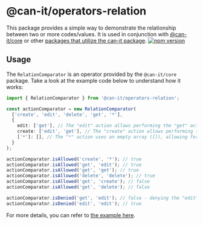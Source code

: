 # @can-it/operators-relation

This package provides a simple way to demonstrate the relationship between two or more codes/values. It is used in conjunction with [@can-it/core](https://www.npmjs.com/package/@can-it/core) or other [packages that utilize the can-it package](https://www.npmjs.com/search?q=keywords%3Acan-it-utilization).
[![npm version](https://img.shields.io/npm/v/@can-it/operators-relation.svg?style=flat-square)](https://www.npmjs.org/package/@can-it/operators-relation)

## Usage

The `RelationComparator` is an operator provided by the `@can-it/core` package. Take a look at the example code below to understand how it works:

```typescript
import { RelationComparator } from '@can-it/operators-relation';

const actionComparator = new RelationComparator(
  ['create', 'edit', 'delete', 'get', '*'],
  {
    edit: ['get'], // The "edit" action allows performing the "get" action.
    create: ['edit', 'get'], // The "create" action allows performing the "edit" and "get" actions.
    ['*']: [], // The "*" action uses an empty array ([]), allowing for performing all other actions.
  }
);

actionComparator.isAllowed('create', '*'); // true
actionComparator.isAllowed('get', 'edit'); // true
actionComparator.isAllowed('get', 'get'); // true
actionComparator.isAllowed('delete', 'delete'); // true
actionComparator.isAllowed('get', 'create'); // false
actionComparator.isAllowed('get', 'delete'); // false

actionComparator.isDenied('get', 'edit'); // false - denying the "edit" action does not necessarily mean denying the "view" action.
actionComparator.isDenied('edit', 'edit'); // true
```

For more details, you can refer to [the example here](https://github.com/can-it/examples/blob/main/apps/core/src/relation.ts).
